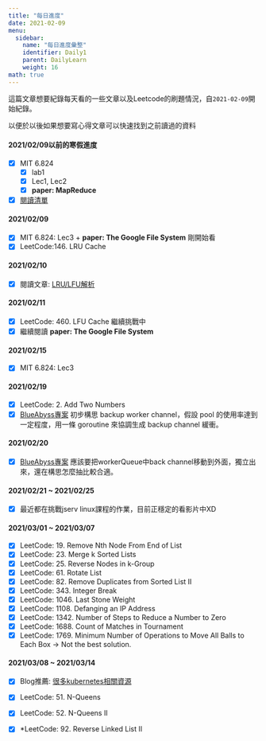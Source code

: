 ```yaml
---
title: "每日進度" 
date: 2021-02-09
menu:
  sidebar:
    name: "每日進度彙整"
    identifier: Daily1
    parent: DailyLearn
    weight: 16
math: true
---
```


這篇文章想要紀錄每天看的一些文章以及Leetcode的刷題情況，自```2021-02-09```開始紀錄。

以便於以後如果想要寫心得文章可以快速找到之前讀過的資料

#### 2021/02/09以前的寒假進度
- [x] MIT 6.824
    - [x] lab1
    - [x] Lec1, Lec2
    - [x] **paper: MapReduce** 
- [x] [閱讀清單](https://github.com/davidleitw/good_golang_posts) 

#### 2021/02/09
- [x] MIT 6.824: Lec3 + **paper: The Google File System** 剛開始看
- [x] LeetCode:146. LRU Cache

#### 2021/02/10
- [x] 閱讀文章: [LRU/LFU解析](https://github.com/halfrost/Halfrost-Field/blob/master/contents/Go/LRU:LFU_interview.md)

#### 2021/02/11
- [x] LeetCode: 460. LFU Cache 繼續挑戰中
- [x] 繼續閱讀 **paper: The Google File System**

#### 2021/02/15
- [x] MIT 6.824: Lec3 

#### 2021/02/19
- [x] LeetCode: 2. Add Two Numbers
- [x] [BlueAbyss專案](https://github.com/davidleitw/BlueAbyss) 初步構思 backup worker channel，假設 pool 的使用率達到一定程度，用一條 goroutine 來協調生成 backup channel 緩衝。

#### 2021/02/20
- [x] [BlueAbyss專案](https://github.com/davidleitw/BlueAbyss) 應該要把workerQueue中back channel移動到外面，獨立出來，還在構思怎麼抽比較合適。

#### 2021/02/21 ~ 2021/02/25
- [x] 最近都在挑戰jserv linux課程的作業，目前正穩定的看影片中XD

#### 2021/03/01 ~ 2021/03/07
- [x] LeetCode: 19. Remove Nth Node From End of List
- [x] LeetCode: 23. Merge k Sorted Lists
- [x] LeetCode: 25. Reverse Nodes in k-Group
- [x] LeetCode: 61. Rotate List
- [x] LeetCode: 82. Remove Duplicates from Sorted List II
- [x] LeetCode: 343. Integer Break 
- [x] LeetCode: 1046. Last Stone Weight
- [x] LeetCode: 1108. Defanging an IP Address
- [x] LeetCode: 1342. Number of Steps to Reduce a Number to Zero
- [x] LeetCode: 1688. Count of Matches in Tournament
- [x] LeetCode: 1769. Minimum Number of Operations to Move All Balls to Each Box -> Not the best solution.

#### 2021/03/08 ~ 2021/03/14
- [x] Blog推薦: [很多kubernetes相關資源](https://k2r2bai.com/tags/Kubernetes/archives/5/)
- [x] LeetCode: 51. N-Queens
- [x] LeetCode: 52. N-Queens II
- [x] *LeetCode: 92. Reverse Linked List II



